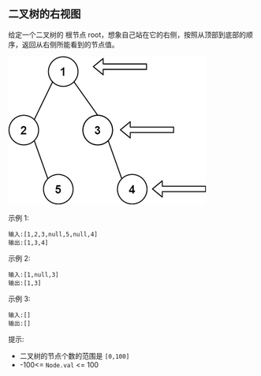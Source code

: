 ## 二叉树的右视图

给定一个二叉树的 根节点 root，想象自己站在它的右侧，按照从顶部到底部的顺序，返回从右侧所能看到的节点值。

![](../images/199.binary-tree-right-side-view.png)

示例 1:

```
输入:[1,2,3,null,5,null,4]
输出:[1,3,4]
```

示例 2:

```
输入:[1,null,3]
输出:[1,3]
```

示例 3:

```
输入:[]
输出:[]
```

提示:

* 二叉树的节点个数的范围是 `[0,100]`
* -100<= `Node.val` <= 100
